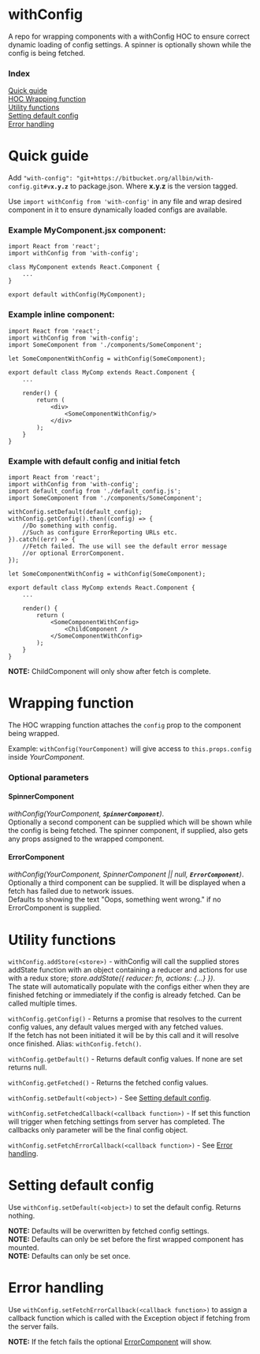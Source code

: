 # withConfig

A repo for wrapping components with a withConfig HOC to ensure correct dynamic loading of config settings.
A spinner is optionally shown while the config is being fetched.

### Index
[Quick guide](#quick-guide)  
[HOC Wrapping function](#wrapping-function)  
[Utility functions](#utility-functions)  
[Setting default config](#setting-default-config)  
[Error handling](#error-handling)  



# Quick guide
Add `"with-config": "git+https://bitbucket.org/allbin/with-config.git#v`**`x.y.z`** to package.json. Where **x.y.z** is the version tagged.

Use `import withConfig from 'with-config'` in any file and wrap desired component in it to ensure dynamically loaded configs are available.

### Example MyComponent.jsx component:
```
import React from 'react';
import withConfig from 'with-config';

class MyComponent extends React.Component {
    ...
}

export default withConfig(MyComponent);
```

### Example inline component:
```
import React from 'react';
import withConfig from 'with-config';
import SomeComponent from './components/SomeComponent';

let SomeComponentWithConfig = withConfig(SomeComponent);

export default class MyComp extends React.Component {
    ...

    render() {
        return (
            <div>
                <SomeComponentWithConfig/>
            </div>
        );
    }
}

```

### Example with default config and initial fetch
```
import React from 'react';
import withConfig from 'with-config';
import default_config from './default_config.js';
import SomeComponent from './components/SomeComponent';

withConfig.setDefault(default_config);
withConfig.getConfig().then((config) => {
    //Do something with config.
    //Such as configure ErrorReporting URLs etc.
}).catch((err) => {
    //Fetch failed. The use will see the default error message
    //or optional ErrorComponent.
});

let SomeComponentWithConfig = withConfig(SomeComponent);

export default class MyComp extends React.Component {
    ...

    render() {
        return (
            <SomeComponentWithConfig>
                <ChildComponent />
            </SomeComponentWithConfig>
        );
    }
}

```
**NOTE:** ChildComponent will only show after fetch is complete.

# Wrapping function
The HOC wrapping function attaches the `config` prop to the component being wrapped.

Example: `withConfig(YourComponent)` will give access to `this.props.config` inside *YourComponent*.

### Optional parameters
#### SpinnerComponent
*withConfig(YourComponent, **`SpinnerComponent`**)*.  
Optionally a second component can be supplied which will be shown while the config is being fetched. The spinner component, if supplied, also gets any props assigned to the wrapped component.

#### ErrorComponent
*withConfig(YourComponent, SpinnerComponent || null, **`ErrorComponent`**)*.  
Optionally a third component can be supplied. It will be displayed when a fetch has failed due to network issues.  
Defaults to showing the text "Oops, something went wrong." if no ErrorComponent is supplied.

# Utility functions

`withConfig.addStore(<store>)` - withConfig will call the supplied stores addState function with an object containing a reducer and actions for use with a redux store; *store.addState({ reducer: fn, actions: {...} })*.  
The state will automatically populate with the configs either when they are finished fetching or immediately if the config is already fetched. Can be called multiple times.

`withConfig.getConfig()` - Returns a promise that resolves to the current config values, any default values merged with any fetched values.  
If the fetch has not been initiated it will be by this call and it will resolve once finished. Alias: `withConfig.fetch()`.

`withConfig.getDefault()` - Returns default config values. If none are set returns null.

`withConfig.getFetched()` - Returns the fetched config values.

`withConfig.setDefault(<object>)` - See [Setting default config](#setting-default-config).

`withConfig.setFetchedCallback(<callback function>)` - If set this function will trigger when fetching settings from server has completed. The callbacks only parameter will be the final config object.

`withConfig.setFetchErrorCallback(<callback function>)` - See [Error handling](#error-handling).




# Setting default config
Use `withConfig.setDefault(<object>)` to set the default config. Returns nothing.

**NOTE:** Defaults will be overwritten by fetched config settings.  
**NOTE:** Defaults can only be set before the first wrapped component has mounted.  
**NOTE:** Defaults can only be set once.  


# Error handling
Use `withConfig.setFetchErrorCallback(<callback function>)` to assign a callback function which is called with the Exception object if fetching from the server fails.

**NOTE:** If the fetch fails the optional [ErrorComponent](#error-component) will show.
